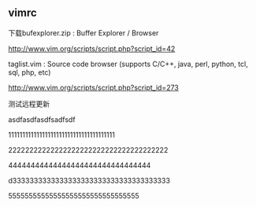 ## vimrc

下载bufexplorer.zip : Buffer Explorer / Browser 

http://www.vim.org/scripts/script.php?script_id=42

taglist.vim : Source code browser (supports C/C++, java, perl, python, tcl, sql, php, etc) 

http://www.vim.org/scripts/script.php?script_id=273

测试远程更新


asdfasdfasdfsadfsdf



11111111111111111111111111111111111111

22222222222222222222222222222222222222

44444444444444444444444444444444

d3333333333333333333333333333333333333


55555555555555555555555555555555
